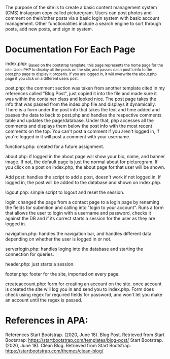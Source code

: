 The purpose of the site is to create a basic content management system (CMS) instagram copy called picturegram.
Users can post photos and comment on their/other posts via a basic login system with basic account management.
Other functionalities include a search engine to sort through posts, add new posts, and sign in system.

# Documentation For Each Page 

index.php: <sub>Based on the bootstrap template, this page represents the home page for the site.  Uses PHP to display all the posts
on the site, and passes each post's info to the post.php page to display it properly. If you are logged in, it will overwrite the
about.php page if you click on a different users post.</sub>

post.php: the comment section was taken from another template cited in my references called "Blog Post", just copied it into
the file and made sure it was within the container class and looked nice. The post page takes the info that was passed from the
index.php file and displays it dynamically. There is a form under the post info that takes the text and time added and passes the
data to back to post.php and handles the respective comments table and updates the page/database. Under that, php accesses all the comments
and displays them below the post info with the most recent comments on the top. You can't post a comment if you aren't logged in, 
if you're logged in it will post a comment with your username.

functions.php: created for a future assignment.

about.php: if logged in the about page will show your bio, name, and banner image. If not, the default page is just the normal about for picturegram.
If you click on a post on index.php, the about page for that user will be shown.

Add post: handles the script to add a post, doesn't work if not logged in. If logged in, the post will be added to the database
and shown on index.php. 

logout.php: simple script to logout and reset the session.

login: changed the page from a contact page to a login page by renaming the fields for submition and calling into
"login to your account". Runs a form that allows the user to login with a username and password, checks it against the DB and
if its correct starts a session for the user as they are logged in.

navigation.php: handles the navigation bar, and handles different data depending on whether the user is logged in or not.

serverlogin.php: handles loging into the database and starting the connection for queries.

header.php: just starts a session.

footer.php: footer for the site, imported on every page.

createaccount.php: form for creating an account on the site. once account is created the site will log you in and send you to
index.php. Form does check using regex for required fields for password, and won't let you make an account until the regex is passed.

# References in APA:
References
Start Bootstrap. (2020, June 18). Blog Post. Retrieved from Start Bootstrap: https://startbootstrap.com/templates/blog-post/
Start Bootstrap. (2020, June 18). Clean Blog. Retrieved from Start Bootstrap: https://startbootstrap.com/themes/clean-blog/



